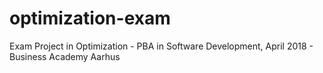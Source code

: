 # optimization-exam
Exam Project in Optimization - PBA in Software Development, April 2018 - Business Academy Aarhus 
